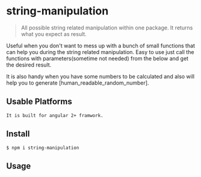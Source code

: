 # string-manipulation

> All possible string related manipulation within one package. It returns what you expect as result.

Useful when you don't want to mess up with a bunch of small functions that can help you during the string related manipulation. Easy to use just call the functions with parameters(sometime not needed) from the below and get the desired result.

It is also handy when you have some numbers to be calculated and also will help you to generate [human_readable_random_number].

## Usable Platforms

``` 
It is built for angular 2+ framwork.
```

## Install

``` 
$ npm i string-manipulation
```

## Usage

<!-- ```js
const stringWidth = require('string-width'); 

stringWidth('a'); 
//=> 1

stringWidth('古'); 
//=> 2

stringWidth('\u001B[1m古\u001B[22m'); 
//=> 2
``` -->

<!-- ## Related

* [string-width-cli](https://github.com/sindresorhus/string-width-cli) - CLI for this module
* [string-length](https://github.com/sindresorhus/string-length) - Get the real length of a string
* [widest-line](https://github.com/sindresorhus/widest-line) - Get the visual width of the widest line in a string -->

<!-- 
---

<div align="center">

	<b>

		<a href="https://tidelift.com/subscription/pkg/npm-string-width?utm_source=npm-string-width&utm_medium=referral&utm_campaign=readme">Get professional support for this package with a Tidelift subscription</a>

	</b>
	<br>
	<sub>

		Tidelift helps make open source sustainable for maintainers while giving companies<br>assurances about security, maintenance, and licensing for their dependencies.

	</sub>

</div> -->

